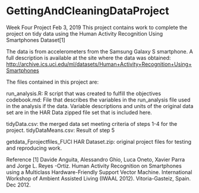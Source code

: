 # GettingAndCleaningDataProject
Week Four Project          Feb 3, 2019
This project contains work to complete the project on tidy data using the Human Activity Recognition Using Smartphones Dataset[1]

The data is from accelerometers from the Samsung Galaxy S smartphone. 
A full description is available at the site where the data was obtained:
http://archive.ics.uci.edu/ml/datasets/Human+Activity+Recognition+Using+Smartphones

The files contained in this project are: 

run_analysis.R: R script that was created to fulfill the objectives
codebook.md: File that describes the variables in the run_analysis file used in the analysis if the data.  Variable descriptions and units of the original data set are in the HAR Data zipped file set that is included here.  

tidyData.csv: the merged data set meeting criteria of steps 1-4 for the project.
tidyDataMeans.csv: Result of step 5

getdata_Fprojectfiles_FUCI HAR Dataset.zip: original project files for testing and reproducing work.

Reference
[1] Davide Anguita, Alessandro Ghio, Luca Oneto, Xavier Parra and Jorge L. Reyes
-Ortiz. Human Activity Recognition on Smartphones using a Multiclass 
Hardware-Friendly Support Vector Machine. International Workshop of Ambient 
Assisted Living (IWAAL 2012). Vitoria-Gasteiz, Spain. Dec 2012.
